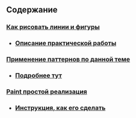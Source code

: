 ## Содержание

### [Как рисовать линии и фигуры](https://github.com/Vinnjy/python/tree/canvas/canvas/canvas)

  * ### [Описание практической работы](https://github.com/Vinnjy/python/blob/canvas/canvas/canvas/canvas.md)

### [Применение паттернов по данной теме](https://github.com/Vinnjy/python/tree/canvas/canvas/pattern_canvas)

  * ### [Подробнее тут](https://github.com/Vinnjy/python/blob/canvas/canvas/pattern_canvas/pattern_canvas.md)

### [Paint простой реализация](https://github.com/Vinnjy/python/tree/canvas/canvas/paint)

  * ### [Инструкция, как его сделать](https://github.com/Vinnjy/python/blob/canvas/canvas/paint/paint.md)
